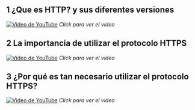## 1 ¿Que es HTTP? y sus diferentes versiones

[![Video de YouTube](https://i9.ytimg.com/vi_webp/EELoc6TwVCo/mq3.webp?sqp=CLif8KkG-oaymwEmCMACELQB8quKqQMa8AEB-AH-CYAC0AWKAgwIABABGD8gVyhyMA8=&rs=AOn4CLDvBQWWYYmEPtyCdfpQnOLnuImQXg)](https://youtu.be/EELoc6TwVCo?si=aNjzOsr8ausJplaR)
_Click para ver el video_

## 2 La importancia de utilizar el protocolo HTTPS

[![Video de YouTube](https://i9.ytimg.com/vi_webp/tqxJm8wtG20/mq2.webp?sqp=CLif8KkG-oaymwEmCMACELQB8quKqQMa8AEB-AH-CYAC0AWKAgwIABABGDwgUCh_MA8=&rs=AOn4CLDvf6dGaGjq3K2OkX7VkMxjXmqE2A)](https://youtu.be/tqxJm8wtG20?si=EPhHv_4O3XchOsox)
_Click para ver el video_

## 3 ¿Por qué es tan necesario utilizar el protocolo HTTPS?

[![Video de YouTube](https://i9.ytimg.com/vi_webp/3VsTIs2sfDI/mq2.webp?sqp=CLif8KkG-oaymwEmCMACELQB8quKqQMa8AEB-AH-CYAC0AWKAgwIABABGDkgSShyMA8=&rs=AOn4CLDOxj4DD2dU9iaJ3aTkbvvACiJ-yA)](https://youtu.be/3VsTIs2sfDI)
_Click para ver el video_
